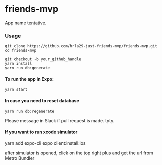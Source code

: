 # friends-mvp

App name tentative.

### Usage

```
git clone https://github.com/hrla29-just-friends-mvp/friends-mvp.git
cd friends-mvp

git checkout -b your_github_handle
yarn install
yarn run db:generate
```

#### To run the app in Expo:
```
yarn start
```

#### In case you need to reset database
```
yarn run db:regenerate
```

Please message in Slack if pull request is made. tyty.


#### If you want to run xcode simulator

yarn add expo-cli
expo client:install:ios

after simulator is opened, click on the top right plus and get the url from Metro Bundler
